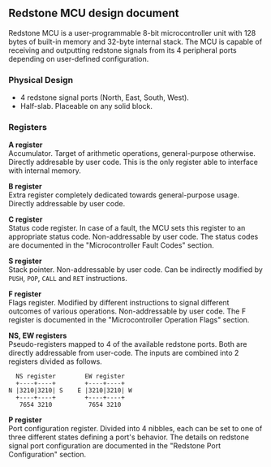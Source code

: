 ## Redstone MCU design document

Redstone MCU is a user-programmable 8-bit microcontroller unit with 128 bytes of built-in memory and 32-byte internal stack. The MCU is capable of receiving and outputting redstone signals from its 4 peripheral ports depending on user-defined configuration.

### Physical Design
- 4 redstone signal ports (North, East, South, West).
- Half-slab. Placeable on any solid block.

### Registers
**A register**  
Accumulator. Target of arithmetic operations, general-purpose otherwise. Directly addresable by user code. This is the only register able to interface with internal memory.

**B register**  
Extra register completely dedicated towards general-purpose usage. Directly addressable by user code.

**C register**  
Status code register. In case of a fault, the MCU sets this register to an appropriate status code. Non-addressable by user code. The status codes are documented in the "Microcontroller Fault Codes" section.

**S register**  
Stack pointer. Non-addressable by user code. Can be indirectly modified by `PUSH`, `POP`, `CALL` and `RET` instructions.

**F register**  
Flags register. Modified by different instructions to signal different outcomes of various operations. Non-addressable by user code. The F register is documented in the "Microcontroller Operation Flags" section.

**NS, EW registers**  
Pseudo-registers mapped to 4 of the available redstone ports. Both are directly addressable from user-code. The inputs are combined into 2 registers divided as follows. 
```
  NS register        EW register
  +----+----+        +----+----+
N |3210|3210| S    E |3210|3210| W
  +----+----+        +----+----+
   7654 3210          7654 3210
````

**P register**  
Port configuration register. Divided into 4 nibbles, each can be set to one of three different states defining a port's behavior. The details on redstone signal port configuration are documented in the "Redstone Port Configuration" section.

